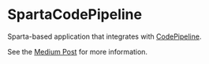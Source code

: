 # SpartaCodePipeline
Sparta-based application that integrates with [CodePipeline](https://aws.amazon.com/codepipeline/).

See the [Medium Post](https://medium.com/@mweagle/serverless-serverfull-and-weaving-pipelines-c9f83eec9227) for more information.
